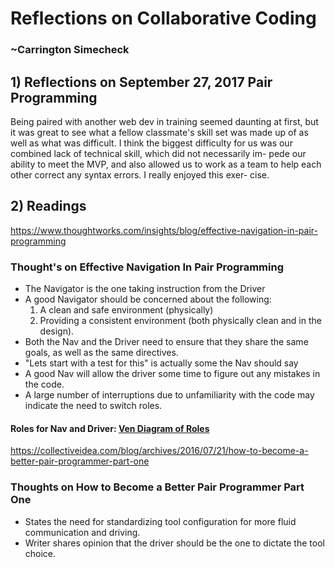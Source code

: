# Reflections on Collaborative Coding
### ~Carrington Simecheck

## 1) Reflections on September 27, 2017 Pair Programming

Being paired with another web dev in training seemed daunting at first,
but it was great to see what a fellow classmate's skill set was made up
of as well as what was difficult. I think the biggest difficulty for us
was our combined lack of technical skill, which did not necessarily im-
pede our ability to meet the MVP, and also allowed us to work as a team
to help each other correct any syntax errors. I really enjoyed this exer-
cise.

## 2) Readings

https://www.thoughtworks.com/insights/blog/effective-navigation-in-pair-programming
### Thought's on Effective Navigation In Pair Programming

- The Navigator is the one taking instruction from the Driver
- A good Navigator should be concerned about the following:
    1. A clean and safe environment (physically)
    2. Providing a consistent environment (both physically clean 
       and in the design).
- Both the Nav and the Driver need to ensure that they share the same goals,
 as well as the same directives.
- "Lets start with a test for this" is actually some the Nav should say
- A good Nav will allow the driver some time to figure out any mistakes in 
 the code.
- A large number of interruptions due to unfamiliarity with the code may 
 indicate the need to switch roles.

#### Roles for Nav and Driver: [Ven Diagram of Roles](drivernavigator.png "Ven Diagram")



https://collectiveidea.com/blog/archives/2016/07/21/how-to-become-a-better-pair-programmer-part-one
### Thoughts on How to Become a Better Pair Programmer Part One

- States the need for standardizing tool configuration for more fluid
 communication and driving.
- Writer shares opinion that the driver should be the one to dictate the 
 tool choice.

